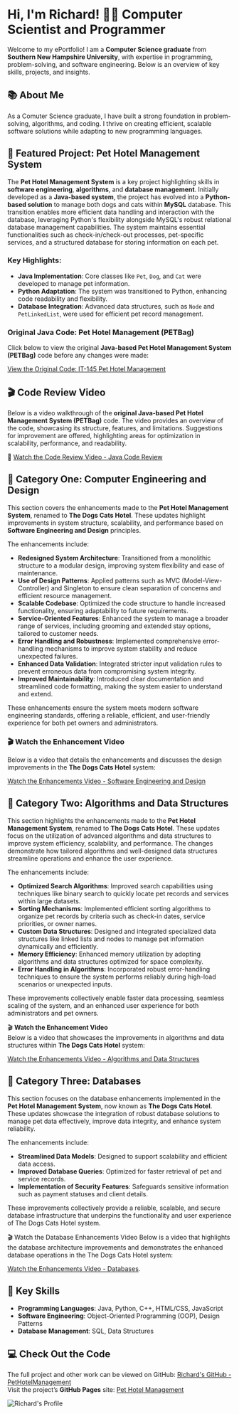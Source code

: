 # Hi, I'm Richard! 👨‍💻 Computer Scientist and Programmer

Welcome to my ePortfolio! I am a **Computer Science graduate** from **Southern New Hampshire University**, with expertise in programming, problem-solving, and software engineering. Below is an overview of key skills, projects, and insights.

## 📚 About Me

As a Comuter Science graduate, I have built a strong foundation in problem-solving, algorithms, and coding. I thrive on creating efficient, scalable software solutions while adapting to new programming languages.

## 🌟 Featured Project: **Pet Hotel Management System**

The **Pet Hotel Management System** is a key project highlighting skills in **software engineering**, **algorithms**, and **database management**. Initially developed as a **Java-based system**, the project has evolved into a **Python-based solution** to manage both dogs and cats within **MySQL** database. This transition enables more efficient data handling and interaction with the database, leveraging Python's flexibility alongside MySQL's robust relational database management capabilities. The system maintains essential functionalities such as check-in/check-out processes, pet-specific services, and a structured database for storing information on each pet.

### Key Highlights:
- **Java Implementation**: Core classes like `Pet`, `Dog`, and `Cat` were developed to manage pet information.
- **Python Adaptation**: The system was transitioned to Python, enhancing code readability and flexibility.
- **Database Integration**: Advanced data structures, such as `Node` and `PetLinkedList`, were used for efficient pet record management.

### Original Java Code: Pet Hotel Management (PETBag)

Click below to view the original **Java-based Pet Hotel Management System (PETBag)** code before any changes were made:

[View the Original Code: IT-145 Pet Hotel Management](https://github.com/RichardBack/PetHotelManagement/blob/main/IT-145PetHotelManagement.txt)

## 🎬 Code Review Video

Below is a video walkthrough of the **original Java-based Pet Hotel Management System (PETBag)** code. The video provides an overview of the code, showcasing its structure, features, and limitations. Suggestions for improvement are offered, highlighting areas for optimization in scalability, performance, and readability.

🔗 [Watch the Code Review Video - Java Code Review](https://youtu.be/0b_1pya0T1Y)

## 📂 Category One: Computer Engineering and Design

This section covers the enhancements made to the **Pet Hotel Management System**, renamed to **The Dogs Cats Hotel**. These updates highlight improvements in system structure, scalability, and performance based on **Software Engineering and Design** principles.  

The enhancements include:  
- **Redesigned System Architecture**: Transitioned from a monolithic structure to a modular design, improving system flexibility and ease of maintenance.  
- **Use of Design Patterns**: Applied patterns such as MVC (Model-View-Controller) and Singleton to ensure clean separation of concerns and efficient resource management.  
- **Scalable Codebase**: Optimized the code structure to handle increased functionality, ensuring adaptability to future requirements.  
- **Service-Oriented Features**: Enhanced the system to manage a broader range of services, including grooming and extended stay options, tailored to customer needs.  
- **Error Handling and Robustness**: Implemented comprehensive error-handling mechanisms to improve system stability and reduce unexpected failures.  
- **Enhanced Data Validation**: Integrated stricter input validation rules to prevent erroneous data from compromising system integrity.  
- **Improved Maintainability**: Introduced clear documentation and streamlined code formatting, making the system easier to understand and extend.  

These enhancements ensure the system meets modern software engineering standards, offering a reliable, efficient, and user-friendly experience for both pet owners and administrators.  

### 🎬 Watch the Enhancement Video

Below is a video that details the enhancements and discusses the design improvements in the **The Dogs Cats Hotel** system:

[Watch the Enhancements Video - Software Engineering and Design](https://youtu.be/THa4Mwbl8nI)

## 📂 Category Two: Algorithms and Data Structures

This section highlights the enhancements made to the **Pet Hotel Management System**, renamed to **The Dogs Cats Hotel**. These updates focus on the utilization of advanced algorithms and data structures to improve system efficiency, scalability, and performance. The changes demonstrate how tailored algorithms and well-designed data structures streamline operations and enhance the user experience.

The enhancements include:
- **Optimized Search Algorithms**: Improved search capabilities using techniques like binary search to quickly locate pet records and services within large datasets.
- **Sorting Mechanisms**: Implemented efficient sorting algorithms to organize pet records by criteria such as check-in dates, service priorities, or owner names.
- **Custom Data Structures**: Designed and integrated specialized data structures like linked lists and nodes to manage pet information dynamically and efficiently.
- **Memory Efficiency**: Enhanced memory utilization by adopting algorithms and data structures optimized for space complexity.
- **Error Handling in Algorithms**: Incorporated robust error-handling techniques to ensure the system performs reliably during high-load scenarios or unexpected inputs.

These improvements collectively enable faster data processing, seamless scaling of the system, and an enhanced user experience for both administrators and pet owners.

🎬 **Watch the Enhancement Video**  
Below is a video that showcases the improvements in algorithms and data structures within **The Dogs Cats Hotel** system:

[Watch the Enhancements Video - Algorithms and Data Structures](https://youtu.be/z4FT6d7N8iI)

## 📂 Category Three: Databases

This section focuses on the database enhancements implemented in the **Pet Hotel Management System**, now known as **The Dogs Cats Hotel**. These updates showcase the integration of robust database solutions to manage pet data effectively, improve data integrity, and enhance system reliability.

The enhancements include:
- **Streamlined Data Models**: Designed to support scalability and efficient data access.
- **Improved Database Queries**: Optimized for faster retrieval of pet and service records.
- **Implementation of Security Features**: Safeguards sensitive information such as payment statuses and client details.

These improvements collectively provide a reliable, scalable, and secure database infrastructure that underpins the functionality and user experience of The Dogs Cats Hotel system.

🎬 Watch the Database Enhancements Video
Below is a video that highlights the database architecture improvements and demonstrates the enhanced database operations in the The Dogs Cats Hotel system:

[Watch the Enhancements Video - Databases]([#](https://youtu.be/7XpiSde4HZs)).

## 🎯 Key Skills
- **Programming Languages**: Java, Python, C++, HTML/CSS, JavaScript
- **Software Engineering**: Object-Oriented Programming (OOP), Design Patterns
- **Database Management**: SQL, Data Structures

## 💻 Check Out the Code  
The full project and other work can be viewed on GitHub: [Richard's GitHub - PetHotelManagement](https://github.com/RichardBack/PetHotelManagement)  
Visit the project’s **GitHub Pages** site: [Pet Hotel Management](https://richardback.github.io/PetHotelManagement/)

![Richard's Profile](https://raw.githubusercontent.com/NewtonianLaw/NewtonianLaw.github.io/main/Github_Photo.jpg)
